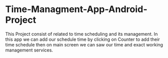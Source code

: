 # Time-Managment-App-Android-Project
This Project consist of related to time scheduling and its management. In this app we can add our schedule time by clicking on Counter to add their time schedule then on main screen we can saw our time and exact working management services.
